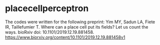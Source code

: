 # placecellperceptron
The codes were written for the following preprint: Yim MY, Sadun LA, Fiete IR, Taillefumier T. Where can a place cell put its fields? Let us count the ways. bioRxiv doi: 10.1101/2019.12.19.881458. https://www.biorxiv.org/content/10.1101/2019.12.19.881458v1

